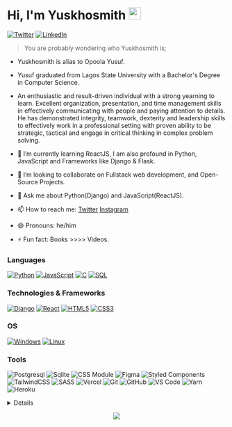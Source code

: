 # Hi, I'm Yuskhosmith <img src="https://user-images.githubusercontent.com/1303154/88677602-1635ba80-d120-11ea-84d8-d263ba5fc3c0.gif" width="28px" alt="waving-hello">

[![Twitter](https://img.shields.io/badge/-Twitter-1DA1F2?logo=twitter&logoColor=white&style=flat-square)](https://twitter.com/yuskhosmith)
[![LinkedIn](https://img.shields.io/badge/LinkedIn-blue?style=flat-square&logo=linkedin)](https://www.linkedin.com/in/yusufopoola/)


> You are probably wondering who Yuskhosmith is; 

- Yuskhosmith is alias to Opoola Yusuf.

- Yusuf graduated from Lagos State University with a Bachelor's Degree in Computer Science.

- An enthusiastic and result-driven individual with a strong yearning to learn. Excellent organization, presentation, and time management skills in effectively communicating with people and paying attention to details. He has demonstrated integrity, teamwork, dexterity and leadership skills to effectively work in a professional setting with proven ability to be strategic, tactical and engage in critical thinking in complex problem solving.

- 🌱 I’m currently learning ReactJS, I am also profound in Python, JavaScript and Frameworks like Django & Flask.

- 👯 I’m looking to collaborate on Fullstack web development, and Open-Source Projects.

- 💬 Ask me about Python(Django) and JavaScript(ReactJS).

- 📫 How to reach me: [Twitter](https://twitter.com/Yuskhosmith) [Instagram](https://www.instagram.com/Yuskhosmith/)
- 😄 Pronouns: he/him

- ⚡ Fun fact: Books >>>> Videos.

### Languages
[![Python](https://img.shields.io/badge/python-black?style=for-the-badge&logo=python)](https://github.com/Yuskhosmith)
[![JavaScript](https://img.shields.io/badge/javascript-black?style=for-the-badge&logo=javascript)](https://github.com/Yuskhosmith)
[![C](https://img.shields.io/badge/c-black?style=for-the-badge&logo=c)](https://github.com/Yuskhosmith)<!-- [![Bash](https://img.shields.io/badge/bash-black?style=for-the-badge&logo=gnu-bash&logoColor=white)](https://github.com/Yuskhosmith) -->
[![SQL](https://img.shields.io/badge/sql-black?style=for-the-badge&logo=mysql)](https://github.com/Yuskhosmith)

### Technologies & Frameworks
[![Django](https://img.shields.io/badge/django-black?style=for-the-badge&logo=django)](https://github.com/Yuskhosmith)
[![React](https://img.shields.io/badge/react-black?style=for-the-badge&logo=react)](https://github.com/Yuskhosmith)
[![HTML5](https://img.shields.io/badge/html5-black?style=for-the-badge&logo=html5)](https://github.com/Yuskhosmith)
[![CSS3](https://img.shields.io/badge/css3-black?style=for-the-badge&logo=css3)](https://github.com/Yuskhosmith)

### OS
[![Windows](https://img.shields.io/badge/Windows-black?style=for-the-badge&logo=Windows)](https://github.com/Yuskhosmith)
[![Linux](https://img.shields.io/badge/linux-black?style=for-the-badge&logo=Linux)](https://github.com/Yuskhosmith)

### Tools
![Postgresql](https://img.shields.io/badge/Postgresql-black?style=for-the-badge&logo=Postgresql)
![Sqlite](https://img.shields.io/badge/Sqlite-black?style=for-the-badge&logo=Sqlite)
![CSS Module](https://img.shields.io/badge/CSS--modules-black?style=for-the-badge&logo=CSS-Modules)
![Figma](https://img.shields.io/badge/Figma-black?style=for-the-badge&logo=Figma)
![Styled Components](https://img.shields.io/badge/styled--components-black?style=for-the-badge&logo=styled-components)
![TailwindCSS](https://img.shields.io/badge/tailwindcss-black?style=for-the-badge&logo=tailwind-css)
![SASS](https://img.shields.io/badge/SASS-black?style=for-the-badge&logo=SASS)
![Vercel](https://img.shields.io/badge/vercel-black?style=for-the-badge&logo=vercel)
![Git](https://img.shields.io/badge/Git-black?style=for-the-badge&logo=git)
![GitHub](https://img.shields.io/badge/GitHub-black?style=for-the-badge&logo=github)
![VS Code](https://img.shields.io/badge/-VS%20Code-black?style=for-the-badge&logo=visual%20studio%20code)
![Yarn](https://img.shields.io/badge/yarn-black?style=for-the-badge&logo=yarn)
![Heroku](https://img.shields.io/badge/Heroku-black?style=for-the-badge&logo=heroku)



<details>
<p align="center">
  <a href="https://github.com/Yuskhosmith">
    <img src="http://github-profile-summary-cards.vercel.app/api/cards/profile-details?username=Yuskhosmith&theme=transparent" />
  </a>
  <a href="https://github.com/Yuskhosmith">
    <img src="https://github-readme-streak-stats.herokuapp.com/?user=yuskhosmith&hide_border=true&card_width=338&theme=transparent" />
  </a>
  <a href="https://github.com/Yuskhosmith">
    <img src="http://github-profile-summary-cards.vercel.app/api/cards/stats?username=yuskhosmith&theme=transparent" />
  </a>
  <a href="https://github.com/Yuskhosmith">
    <img src="https://github-readme-stats-git-masterrstaa-rickstaa.vercel.app/api/top-langs?username=Yuskhosmith&layout=compact&theme=transparent&hide_border=true"> 
  </a>
  <br> <br>
  <a href="https://github.com/Yuskhosmith">
    <img src="https://github-profile-trophy.vercel.app/?username=Yuskhosmith&theme=algolia&no-frame=true&no-bg=true&row=1&column=7" width="100%" alt="Trophy" align="middle"  /> <br> <br>
  </a>
</p>
</details>


<p align="center">
  <a href="https://github.com/Yuskhosmith">
    <img src="https://komarev.com/ghpvc/?username=yuskhosmith&color=blue&style=flat)" />
  </a>
</p>



<!-- <div align="center">
  <h2> <strong> My Github Stats </strong> </h2>
    <img src="https://github-readme-stats-git-masterrstaa-rickstaa.vercel.app/api?username=Yuskhosmith&show_icons=true&theme=transparent&hide_border=true">
</div> -->
<!--

- 🔭 I’m currently working on ...
- 🌱 I’m currently learning ...
- 👯 I’m looking to collaborate on ...
- 🤔 I’m looking for help with ...
- 💬 Ask me about ...
- 📫 How to reach me: ...
- 😄 Pronouns: ...
- ⚡ Fun fact: ...
-->